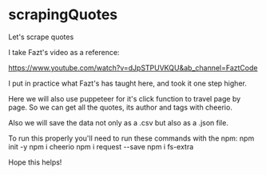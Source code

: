 # scrapingQuotes
Let's scrape quotes

I take Fazt's video as a reference:

https://www.youtube.com/watch?v=dJpSTPUVKQU&ab_channel=FaztCode

I put in practice what Fazt's has taught here, and took it one step higher.

Here we will also use puppeteer for it's click function to travel page by page.
So we can get all the quotes, its author and tags with cheerio.

Also we will save the data not only as a .csv but also as a .json file.

To run this properly you'll need to run these commands with the npm:
    npm init -y
    npm i cheerio
    npm i request --save
    npm i fs-extra

Hope this helps!